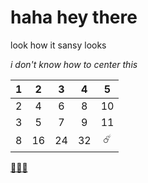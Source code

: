 # __haha hey there__
look how it sansy looks

_i don't know how to center this_

| 1 | 2  | 3  | 4  | 5  |
|:-:|:-:|:-:|:-:|:-:|
| 2 | 4  | 6  | 8  | 10 |
| 3 | 5  | 7  | 9  | 11 |
| 8 | 16 | 24 | 32 |☄️| 

[🦊💾🔗](https://github.com/kisoqual)